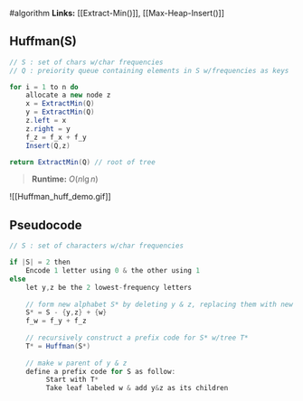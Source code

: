 #algorithm
**Links:** [[Extract-Min()]], [[Max-Heap-Insert()]]
## Huffman(S)
```java
// S : set of chars w/char frequencies 
// Q : preiority queue containing elements in S w/frequencies as keys 

for i = 1 to n do
	allocate a new node z
	x = ExtractMin(Q)
	y = ExtractMin(Q)
	z.left = x 
	z.right = y 
	f_z = f_x + f_y
	Insert(Q,z)

return ExtractMin(Q) // root of tree
```
>**Runtime:** $O(n \lg n)$

![[Huffman_huff_demo.gif]]

## Pseudocode 
```java 
// S : set of characters w/char frequencies 

if |S| = 2 then 
	Encode 1 letter using 0 & the other using 1
else
	let y,z be the 2 lowest-frequency letters 
	
	// form new alphabet S* by deleting y & z, replacing them with new letter w w/frequence f_w
	S* = S - {y,z} + {w}
	f_w = f_y + f_z 
	
	// recursively construct a prefix code for S* w/tree T*
	T* = Huffman(S*) 
	
	// make w parent of y & z
	define a prefix code for S as follow:
		 Start with T*
		 Take leaf labeled w & add y&z as its children
```
